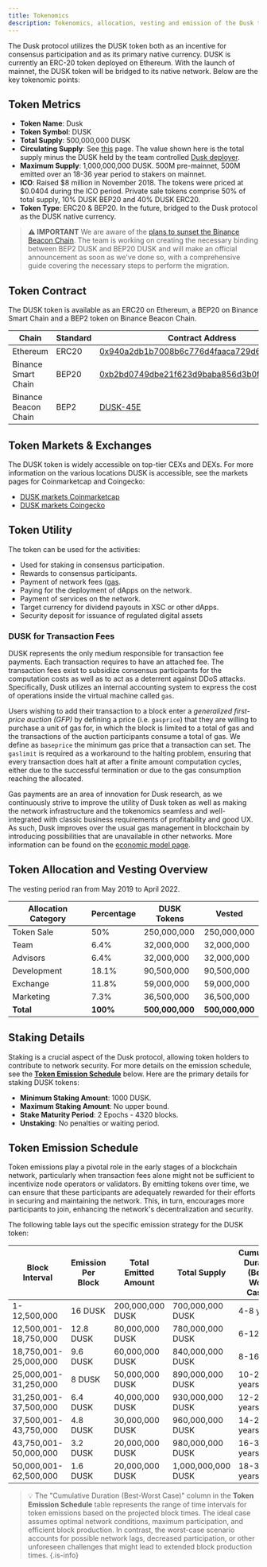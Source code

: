 ```yaml
---
title: Tokenomics 
description: Tokenomics, allocation, vesting and emission of the Dusk token.
---
```


The Dusk protocol utilizes the DUSK token both as an incentive for consensus participation and as its primary native currency. DUSK is currently an ERC-20 token deployed on Ethereum. With the launch of mainnet, the DUSK token will be bridged to its native network. Below are the key tokenomic points:

## Token Metrics

* **Token Name**: Dusk
* **Token Symbol**: DUSK
* **Total Supply**: 500,000,000 DUSK
* **Circulating Supply**: See [this](https://supply.dusk.network/) page. The value shown here is the total supply minus the DUSK held by the team controlled [Dusk deployer](https://etherscan.io/token/0x940a2db1b7008b6c776d4faaca729d6d4a4aa551?a=0x618bb3b255928ae6b2046df5c828fa1dc7e3c5f0).
* **Maximum Supply**: 1,000,000,000 DUSK. 500M pre-mainnet, 500M emitted over an 18-36 year period to stakers on mainnet.
* **ICO**: Raised \$8 million in November 2018. The tokens were priced at $0.0404 during the ICO period. Private sale tokens comprise 50% of total supply, 10% DUSK BEP20 and 40% DUSK ERC20.
* **Token Type**: ERC20 & BEP20. In the future, bridged to the Dusk protocol as the DUSK native currency.

> **⚠️ IMPORTANT**
> We are aware of the [plans to sunset the Binance Beacon Chain](https://www.binance.com/en/support/announcement/binance-will-support-the-bnb-beacon-chain-bep2-network-sunset-plan-9effc62ec5f74839a19f8554b5dbb349). The team is working on creating the necessary binding between BEP2 DUSK and BEP20 DUSK and will make an official announcement as soon as we've done so, with a comprehensive guide covering the necessary steps to perform the migration.

## Token Contract

The DUSK token is available as an ERC20 on Ethereum, a BEP20 on Binance Smart Chain and a BEP2 token on Binance Beacon Chain.

| Chain                | Standard | Contract Address                           |
|----------------------|----------|--------------------------------------------|
| Ethereum             | ERC20    | [0x940a2db1b7008b6c776d4faaca729d6d4a4aa551](https://etherscan.io/token/0x940a2db1b7008b6c776d4faaca729d6d4a4aa551) |
| Binance Smart Chain  | BEP20    | [0xb2bd0749dbe21f623d9baba856d3b0f0e1bfec9c](https://bscscan.com/address/0xb2bd0749dbe21f623d9baba856d3b0f0e1bfec9c) |
| Binance Beacon Chain | BEP2     | [DUSK-45E](https://explorer.bnbchain.org/asset/DUSK-45E) |

## Token Markets & Exchanges

The DUSK token is widely accessible on top-tier CEXs and DEXs. For more information on the various locations DUSK is accessible, see the markets pages for Coinmarketcap and Coingecko:
- [DUSK markets Coinmarketcap](https://coinmarketcap.com/currencies/dusk/#Markets)
- [DUSK markets Coingecko](https://www.coingecko.com/en/coins/dusk)

## Token Utility

The token can be used for the activities:
* Used for staking in consensus participation.
* Rewards to consensus participants.
* Payment of network fees ([gas](learn/tx-fees).
* Paying for the deployment of dApps on the network.
* Payment of services on the network.
* Target currency for dividend payouts in XSC or other dApps.
* Security deposit for issuance of regulated digital assets

### DUSK for Transaction Fees

DUSK represents the only medium responsible for transaction fee payments. Each transaction requires to have an attached fee. The transaction fees exist to subsidize consensus participants for the computation costs as well as to act as a deterrent against DDoS attacks. Specifically, Dusk utilizes an internal accounting system to express the cost of operations inside the virtual machine called `gas`. 

Users wishing to add their transaction to a block enter a *generalized first-price auction (GFP)* by defining a price (i.e. `gasprice`) that they are willing to purchase a unit of gas for, in which the block is limited to a total of gas and the transactions of the auction participants consume a total of gas. We define as `baseprice` the minimum gas price that a transaction can set. The `gaslimit` is required as a workaround to the halting problem, ensuring that every transaction does halt at after a finite amount computation cycles, either due to the successful termination or due to the gas consumption reaching the allocated.

Gas payments are an area of innovation for Dusk research, as we continuously strive to improve the utility of Dusk token as well as making the network infrastructure and the tokenomics seamless and well-integrated with classic business requirements of profitability and good UX. As such, Dusk improves over the usual gas management in blockchain by introducing possibilities that are unavailable in other networks. More information can be found on the [economic model page](/learn/deep-dive/economic-protocol).

## Token Allocation and Vesting Overview

The vesting period ran from May 2019 to April 2022.

| Allocation Category | Percentage | DUSK Tokens   | Vested        |
|---------------------|------------|---------------|---------------|
| Token Sale          | 50%        | 250,000,000   | 250,000,000   |
| Team                | 6.4%       | 32,000,000    | 32,000,000    |
| Advisors            | 6.4%       | 32,000,000    | 32,000,000    |
| Development         | 18.1%      | 90,500,000    | 90,500,000    |
| Exchange            | 11.8%      | 59,000,000    | 59,000,000    |
| Marketing           | 7.3%       | 36,500,000    | 36,500,000    |
| **Total**           | **100%**   | **500,000,000** | **500,000,000** |

## Staking Details

Staking is a crucial aspect of the Dusk protocol, allowing token holders to contribute to network security. For more details on the emission schedule, see the **[Token Emission Schedule](#token-emission-schedule)** below. Here are the primary details for staking DUSK tokens:

* **Minimum Staking Amount**: 1000 DUSK.
* **Maximum Staking Amount**: No upper bound.
* **Stake Maturity Period**: 2 Epochs - 4320 blocks.
* **Unstaking**: No penalties or waiting period.

## Token Emission Schedule

Token emissions play a pivotal role in the early stages of a blockchain network, particularly when transaction fees alone might not be sufficient to incentivize node operators or validators. By emitting tokens over time, we can ensure that these participants are adequately rewarded for their efforts in securing and maintaining the network. This, in turn, encourages more participants to join, enhancing the network's decentralization and security.

The following table lays out the specific emission strategy for the DUSK token:

| Block Interval     | Emission Per Block | Total Emitted Amount | Total Supply        | Cumulative Duration (Best-Worst Case)* |
|--------------------|--------------------|----------------------|---------------------|--------------------------------------|
| 1-12,500,000       | 16 DUSK            | 200,000,000 DUSK     | 700,000,000 DUSK    | 4-8 years                            |
| 12,500,001-18,750,000 | 12.8 DUSK       | 80,000,000 DUSK      | 780,000,000 DUSK    | 6-12 years                           |
| 18,750,001-25,000,000 | 9.6 DUSK        | 60,000,000 DUSK      | 840,000,000 DUSK    | 8-16 years                           |
| 25,000,001-31,250,000 | 8 DUSK          | 50,000,000 DUSK      | 890,000,000 DUSK    | 10-20 years                          |
| 31,250,001-37,500,000 | 6.4 DUSK        | 40,000,000 DUSK      | 930,000,000 DUSK    | 12-24 years                          |
| 37,500,001-43,750,000 | 4.8 DUSK        | 30,000,000 DUSK      | 960,000,000 DUSK    | 14-28 years                          |
| 43,750,001-50,000,000 | 3.2 DUSK        | 20,000,000 DUSK      | 980,000,000 DUSK    | 16-32 years                          |
| 50,000,001-62,500,000 | 1.6 DUSK        | 20,000,000 DUSK      | 1,000,000,000 DUSK  | 18-36 years                          |

> 💡 The "Cumulative Duration (Best-Worst Case)" column in the **Token Emission Schedule** table represents the range of time intervals for token emissions based on the projected block times. The ideal case assumes optimal network conditions, maximum participation, and efficient block production. In contrast, the worst-case scenario accounts for possible network lags, decreased participation, or other unforeseen challenges that might lead to extended block production times.
{.is-info}
